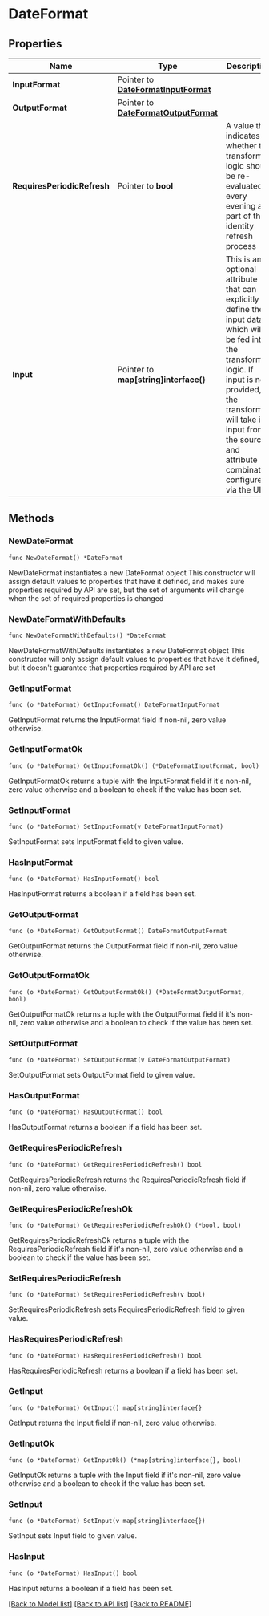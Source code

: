 # DateFormat

## Properties

Name | Type | Description | Notes
------------ | ------------- | ------------- | -------------
**InputFormat** | Pointer to [**DateFormatInputFormat**](DateFormatInputFormat.md) |  | [optional] 
**OutputFormat** | Pointer to [**DateFormatOutputFormat**](DateFormatOutputFormat.md) |  | [optional] 
**RequiresPeriodicRefresh** | Pointer to **bool** | A value that indicates whether the transform logic should be re-evaluated every evening as part of the identity refresh process | [optional] [default to false]
**Input** | Pointer to **map[string]interface{}** | This is an optional attribute that can explicitly define the input data which will be fed into the transform logic. If input is not provided, the transform will take its input from the source and attribute combination configured via the UI. | [optional] 

## Methods

### NewDateFormat

`func NewDateFormat() *DateFormat`

NewDateFormat instantiates a new DateFormat object
This constructor will assign default values to properties that have it defined,
and makes sure properties required by API are set, but the set of arguments
will change when the set of required properties is changed

### NewDateFormatWithDefaults

`func NewDateFormatWithDefaults() *DateFormat`

NewDateFormatWithDefaults instantiates a new DateFormat object
This constructor will only assign default values to properties that have it defined,
but it doesn't guarantee that properties required by API are set

### GetInputFormat

`func (o *DateFormat) GetInputFormat() DateFormatInputFormat`

GetInputFormat returns the InputFormat field if non-nil, zero value otherwise.

### GetInputFormatOk

`func (o *DateFormat) GetInputFormatOk() (*DateFormatInputFormat, bool)`

GetInputFormatOk returns a tuple with the InputFormat field if it's non-nil, zero value otherwise
and a boolean to check if the value has been set.

### SetInputFormat

`func (o *DateFormat) SetInputFormat(v DateFormatInputFormat)`

SetInputFormat sets InputFormat field to given value.

### HasInputFormat

`func (o *DateFormat) HasInputFormat() bool`

HasInputFormat returns a boolean if a field has been set.

### GetOutputFormat

`func (o *DateFormat) GetOutputFormat() DateFormatOutputFormat`

GetOutputFormat returns the OutputFormat field if non-nil, zero value otherwise.

### GetOutputFormatOk

`func (o *DateFormat) GetOutputFormatOk() (*DateFormatOutputFormat, bool)`

GetOutputFormatOk returns a tuple with the OutputFormat field if it's non-nil, zero value otherwise
and a boolean to check if the value has been set.

### SetOutputFormat

`func (o *DateFormat) SetOutputFormat(v DateFormatOutputFormat)`

SetOutputFormat sets OutputFormat field to given value.

### HasOutputFormat

`func (o *DateFormat) HasOutputFormat() bool`

HasOutputFormat returns a boolean if a field has been set.

### GetRequiresPeriodicRefresh

`func (o *DateFormat) GetRequiresPeriodicRefresh() bool`

GetRequiresPeriodicRefresh returns the RequiresPeriodicRefresh field if non-nil, zero value otherwise.

### GetRequiresPeriodicRefreshOk

`func (o *DateFormat) GetRequiresPeriodicRefreshOk() (*bool, bool)`

GetRequiresPeriodicRefreshOk returns a tuple with the RequiresPeriodicRefresh field if it's non-nil, zero value otherwise
and a boolean to check if the value has been set.

### SetRequiresPeriodicRefresh

`func (o *DateFormat) SetRequiresPeriodicRefresh(v bool)`

SetRequiresPeriodicRefresh sets RequiresPeriodicRefresh field to given value.

### HasRequiresPeriodicRefresh

`func (o *DateFormat) HasRequiresPeriodicRefresh() bool`

HasRequiresPeriodicRefresh returns a boolean if a field has been set.

### GetInput

`func (o *DateFormat) GetInput() map[string]interface{}`

GetInput returns the Input field if non-nil, zero value otherwise.

### GetInputOk

`func (o *DateFormat) GetInputOk() (*map[string]interface{}, bool)`

GetInputOk returns a tuple with the Input field if it's non-nil, zero value otherwise
and a boolean to check if the value has been set.

### SetInput

`func (o *DateFormat) SetInput(v map[string]interface{})`

SetInput sets Input field to given value.

### HasInput

`func (o *DateFormat) HasInput() bool`

HasInput returns a boolean if a field has been set.


[[Back to Model list]](../README.md#documentation-for-models) [[Back to API list]](../README.md#documentation-for-api-endpoints) [[Back to README]](../README.md)


